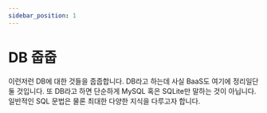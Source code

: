 ```yaml
---
sidebar_position: 1
---
```


# DB 줍줍

이런저런 DB에 대한 것들을 줍줍합니다. DB라고 하는데 사실 BaaS도 여기에 정리일단 둘 것입니다. 또 DB라고 하면 단순하게 MySQL 혹은 SQLite만 말하는 것이 아닙니다. 일반적인 SQL 문법은 물론 최대한 다양한 지식을 다루고자 합니다.
